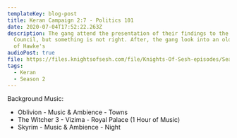 ```yaml
---
templateKey: blog-post
title: Keran Campaign 2:7 - Politics 101
date: 2020-07-04T17:52:22.263Z
description: The gang attend the presentation of their findings to the King's
  Council, but something is not right. After, the gang look into an old friend
  of Hawke's
audioPost: true
file: https://files.knightsofsesh.com/file/Knights-Of-Sesh-episodes/Season_2/Keran-18.mp3
tags:
  - Keran
  - Season 2
---
```

Background Music:

* Oblivion - Music & Ambience - Towns
* The Witcher 3 - Vizima - Royal Palace (1 Hour of Music)
* Skyrim - Music & Ambience - Night